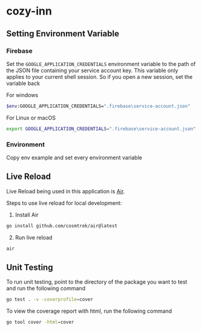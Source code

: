 # cozy-inn

## Setting Environment Variable

### Firebase

Set the `GOOGLE_APPLICATION_CREDENTIALS` environment variable to the path of the JSON file containing your service account key. This variable only applies to your current shell session. So if you open a new session, set the variable back

For windows
```sh
$env:GOOGLE_APPLICATION_CREDENTIALS=".firebase\service-account.json"
```

For Linux or macOS
```sh
export GOOGLE_APPLICATION_CREDENTIALS=".firebase\service-account.json"
```

### Environment

Copy env example and set every environment variable

## Live Reload

Live Reload being used in this application is [Air](https://github.com/cosmtrek/air).

Steps to use live reload for local development:
1. Install Air
```sh
go install github.com/cosmtrek/air@latest
```

2. Run live reload
```sh
air
```

## Unit Testing

To run unit testing, point to the directory of the package you want to test and run the following command
```sh
go test . -v -coverprofile=cover
```

To view the coverage report with html, run the following command
```sh
go tool cover -html=cover
```